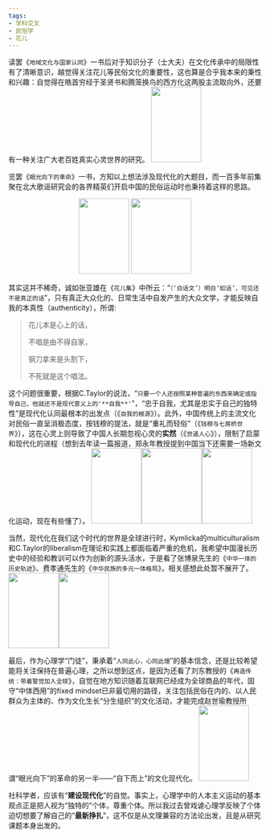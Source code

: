 ```yaml
---
tags:
- 学科交叉
- 民俗学
- 花儿
---
```

读罢《`地域文化与国家认同`》一书后对于知识分子（士大夫）在文化传承中的局限性有了清晰意识，越觉得关注花儿等民俗文化的重要性，这也算是合乎我本来的秉性和兴趣：自觉得在皓首穷经于圣贤书和腾笼换鸟的西方化这两股主流取向外，还要有一种关注广大老百姓真实心灵世界的研究。
<img src="../../../../img/2020-01-20-02.jpg" width="100" height="150">

览罢《`眼光向下的革命`》一书，方知以上想法涉及现代化的大题目，而一百多年前集聚在北大歌谣研究会的各界精英们开启中国的民俗运动时也秉持着这样的思路。
<!-- <img src="../../../../img/2020-01-20-03.jpg" width="100" height="150"> <img src="../../../../img/2020-01-20-04.jpg" width="120" height="150"> -->
<center>
<figure>
<img src="../../../../img/2020-01-20-03.jpg" width="100" height="150" />
<img src="../../../../img/2020-01-20-04.jpg" width="120" height="150" />
</figure>
</center>

其实这并不稀奇，诚如张亚雄在《`花儿集`》中所云：“`（‘白话文’）明白‘如话’，可见还不是真正的话`”，只有真正大众化的、日常生活中自发产生的大众文学，才能反映自我的本真性（authenticity），所谓:

> 花儿本是心上的话，
> 
> 不唱是由不得自家，
> 
> 钢刀拿来是头割下，
> 
> 不死就是这个唱法。

这个问题很重要，根据C.Taylor的说法，“`只要一个人还按照某种普遍的东西来确定或指导自己，他就还不是现代意义上的'**自我**'`”，“忠于自我，尤其是忠实于自己的独特性”是现代化认同最根本的出发点（《`自我的根源`》）。此外，中国传统上的主流文化对民俗一直呈消极态度，按钱穆的提法，就是“重礼而轻俗”（《`钱穆与七房桥世界`》），这在心灵上则导致了中国人长期忽视心灵的**实然**（《`世道人心`》），限制了启蒙和现代化的进程（想到去年读一篇报道，郑永年教授提到中国当下还需要一场新文化运动，现在有些懂了）。
<img src="../../../../img/2020-01-20-05.jpg" width="100" height="150"><img src="../../../../img/2020-01-20-06.jpg" width="120" height="150"><img src="../../../../img/2020-01-20-07.jpg" width="100" height="150">

当然，现代化在我们这个时代的世界是全球进行时，Kymlicka的multiculturalism和C.Taylor的liberalism在理论和实践上都面临着严重的危机，我希望中国漫长历史中的经验和教训可以作为创新的源头活水，于是看了张博泉先生的《`中华一体的历史轨迹`》、费孝通先生的《`中华民族的多元一体格局`》，相关感想此处暂不展开了。
<img src="../../../../img/2020-01-20-08.jpg" width="100" height="150"><img src="../../../../img/2020-01-20-09.jpg" width="100" height="150">

最后，作为心理学“门徒”，秉承着“`人同此心，心同此理`”的基本信念，还是比较希望能将关注保持在普遍心理，之所以想到这点，是因为还看了刘东教授的《`再造传统：带着警觉加入全球`》，自觉在地方知识随着互联网已经成为全球商品的年代，固守“中体西用”的fixed mindset已非最切用的路径，关注包括民俗在内的、以人民群众为主体的、作为文化生长“分生组织”的文化活动，才能完成赵世瑜教授所谓“眼光向下”的革命的另一半——“自下而上”的文化现代化。
<img src="../../../../img/2020-01-20-10.jpg" width="100" height="150">

社科学者，应该有“**建设现代化**”的自觉。事实上，心理学中的人本主义运动的基本观点正是把人视为“独特的”个体，尊重个体。所以我过去曾戏谑心理学反映了个体迫切想要了解自己的“**最新挣扎**”，这不仅是从文理兼容的方法论出发，且是从研究课题本身出发的。